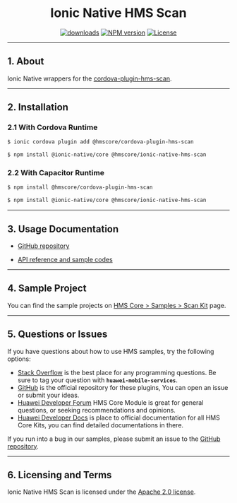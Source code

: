 <p align="center">
  <h1 align="center">Ionic Native HMS Scan</h1>
</p>


<p align="center">
  <a href="https://www.npmjs.com/package/@hmscore/ionic-native-hms-scan"><img src="https://img.shields.io/npm/dm/@hmscore/ionic-native-hms-scan?color=%23007EC6&style=for-the-badge" alt="downloads"></a>
  <a href="https://www.npmjs.com/package/@hmscore/ionic-native-hms-scan"><img src="https://img.shields.io/npm/v/@hmscore/ionic-native-hms-scan?color=%23ed2a1c&style=for-the-badge" alt="NPM version"></a>
  <a href="./LICENCE"><img src="https://img.shields.io/npm/l/@hmscore/ionic-native-hms-scan.svg?color=%3bcc62&style=for-the-badge" alt="License"></a>
</p>

----

## 1. About

Ionic Native wrappers for the [cordova-plugin-hms-scan](https://www.npmjs.com/package/@hmscore/cordova-plugin-hms-scan).

---

## 2. Installation

### 2.1 With Cordova Runtime

```bash
$ ionic cordova plugin add @hmscore/cordova-plugin-hms-scan
```

```bash
$ npm install @ionic-native/core @hmscore/ionic-native-hms-scan
```

### 2.2 With Capacitor Runtime

```bash
$ npm install @hmscore/cordova-plugin-hms-scan
```

```bash
$ npm install @ionic-native/core @hmscore/ionic-native-hms-scan
```

---

## 3. Usage Documentation

- [GitHub repository](https://github.com/HMS-Core/hms-cordova-plugin)

- [API reference and sample codes](https://github.com/HMS-Core/hms-cordova-plugin/blob/master/cordova-plugin-hms-scan/README.md#3-api-reference)

---

## 4. Sample Project

You can find the sample projects on [HMS Core > Samples > Scan Kit](https://developer.huawei.com/consumer/en/doc/overview/HMS-Core-Plugin?ha_source=hms1) page.

---

## 5. Questions or Issues

If you have questions about how to use HMS samples, try the following options:

- [Stack Overflow](https://stackoverflow.com/questions/tagged/huawei-mobile-services) is the best place for any programming questions. Be sure to tag your question with **`huawei-mobile-services`**.
- [GitHub](https://github.com/HMS-Core/hms-cordova-plugin) is the official repository for these plugins, You can open an issue or submit your ideas.
- [Huawei Developer Forum](https://forums.developer.huawei.com/forumPortal/en/home?fid=0101187876626530001&ha_source=hms1) HMS Core Module is great for general questions, or seeking recommendations and opinions.
- [Huawei Developer Docs](https://developer.huawei.com/consumer/en/doc/overview/HMS-Core-Plugin?ha_source=hms1) is place to official documentation for all HMS Core Kits, you can find detailed documentations in there.

If you run into a bug in our samples, please submit an issue to the [GitHub repository](https://github.com/HMS-Core/hms-cordova-plugin).

---

## 6. Licensing and Terms

Ionic Native HMS Scan is licensed under the [Apache 2.0 license](LICENCE).
